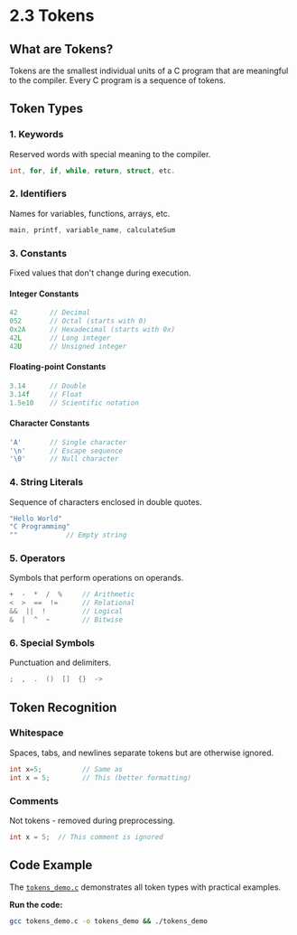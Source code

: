 # 2.3 Tokens

## What are Tokens?

Tokens are the smallest individual units of a C program that are meaningful to the compiler. Every C program is a sequence of tokens.

## Token Types

### 1. Keywords
Reserved words with special meaning to the compiler.
```c
int, for, if, while, return, struct, etc.
```

### 2. Identifiers
Names for variables, functions, arrays, etc.
```c
main, printf, variable_name, calculateSum
```

### 3. Constants
Fixed values that don't change during execution.

#### Integer Constants
```c
42        // Decimal
052       // Octal (starts with 0)
0x2A      // Hexadecimal (starts with 0x)
42L       // Long integer
42U       // Unsigned integer
```

#### Floating-point Constants
```c
3.14      // Double
3.14f     // Float
1.5e10    // Scientific notation
```

#### Character Constants
```c
'A'       // Single character
'\n'      // Escape sequence
'\0'      // Null character
```

### 4. String Literals
Sequence of characters enclosed in double quotes.
```c
"Hello World"
"C Programming"
""            // Empty string
```

### 5. Operators
Symbols that perform operations on operands.
```c
+  -  *  /  %     // Arithmetic
<  >  ==  !=      // Relational
&&  ||  !         // Logical
&  |  ^  ~        // Bitwise
```

### 6. Special Symbols
Punctuation and delimiters.
```c
;  ,  .  ()  []  {}  ->
```

## Token Recognition

### Whitespace
Spaces, tabs, and newlines separate tokens but are otherwise ignored.
```c
int x=5;          // Same as
int x = 5;        // This (better formatting)
```

### Comments
Not tokens - removed during preprocessing.
```c
int x = 5;  // This comment is ignored
```

## Code Example

The [`tokens_demo.c`](tokens_demo.c) demonstrates all token types with practical examples.

**Run the code:**
```bash
gcc tokens_demo.c -o tokens_demo && ./tokens_demo
```
